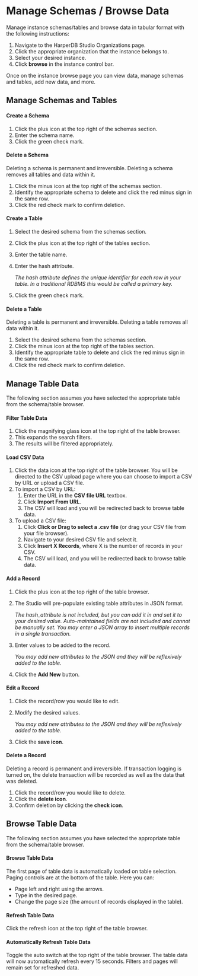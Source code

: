 # Manage Schemas / Browse Data

Manage instance schemas/tables and browse data in tabular format with the following instructions:

1) Navigate to the HarperDB Studio Organizations page. 
2) Click the appropriate organization that the instance belongs to. 
3) Select your desired instance. 
4) Click **browse** in the instance control bar.

Once on the instance browse page you can view data, manage schemas and tables, add new data, and more.

## Manage Schemas and Tables

#### Create a Schema

1) Click the plus icon at the top right of the schemas section. 
2) Enter the schema name. 
3) Click the green check mark.


#### Delete a Schema

Deleting a schema is permanent and irreversible. Deleting a schema removes all tables and data within it.

1) Click the minus icon at the top right of the schemas section. 
2) Identify the appropriate schema to delete and click the red minus sign in the same row. 
3) Click the red check mark to confirm deletion.


#### Create a Table

1) Select the desired schema from the schemas section. 
2) Click the plus icon at the top right of the tables section. 
3) Enter the table name. 
4) Enter the hash attribute.
   
   *The hash attribute defines the unique identifier for each row in your table. In a traditional RDBMS this would be called a primary key.*
5) Click the green check mark.


#### Delete a Table
Deleting a table is permanent and irreversible. Deleting a table removes all data within it.

1) Select the desired schema from the schemas section. 
2) Click the minus icon at the top right of the tables section. 
3) Identify the appropriate table to delete and click the red minus sign in the same row. 
4) Click the red check mark to confirm deletion.

## Manage Table Data

The following section assumes you have selected the appropriate table from the schema/table browser.



#### Filter Table Data

1) Click the magnifying glass icon at the top right of the table browser. 
2) This expands the search filters. 
3) The results will be filtered appropriately.


#### Load CSV Data

1) Click the data icon at the top right of the table browser. You will be directed to the CSV upload page where you can choose to import a CSV by URL or upload a CSV file. 
2) To import a CSV by URL:
   1) Enter the URL in the **CSV file URL** textbox. 
   2) Click **Import From URL**. 
   3) The CSV will load and you will be redirected back to browse table data. 
3) To upload a CSV file:
   1) Click **Click or Drag to select a .csv file** (or drag your CSV file from your file browser). 
   2) Navigate to your desired CSV file and select it. 
   3) Click **Insert X Records**, where X is the number of records in your CSV. 
   4) The CSV will load, and you will be redirected back to browse table data.


#### Add a Record

1) Click the plus icon at the top right of the table browser. 
2) The Studio will pre-populate existing table attributes in JSON format.

    *The hash_attribute is not included, but you can add it in and set it to your desired value. Auto-maintained fields are not included and cannot be manually set. You may enter a JSON array to insert multiple records in a single transaction.*
3) Enter values to be added to the record.

    *You may add new attributes to the JSON and they will be reflexively added to the table.*
4) Click the **Add New** button.


#### Edit a Record

1) Click the record/row you would like to edit. 
2) Modify the desired values.

    *You may add new attributes to the JSON and they will be reflexively added to the table.*

3) Click the **save icon**.


#### Delete a Record

Deleting a record is permanent and irreversible. If transaction logging is turned on, the delete transaction will be recorded as well as the data that was deleted.

1) Click the record/row you would like to delete. 
2) Click the **delete icon**. 
3) Confirm deletion by clicking the **check icon**.

## Browse Table Data

The following section assumes you have selected the appropriate table from the schema/table browser.

#### Browse Table Data

The first page of table data is automatically loaded on table selection. Paging controls are at the bottom of the table. Here you can:

* Page left and right using the arrows. 
* Type in the desired page. 
* Change the page size (the amount of records displayed in the table).


#### Refresh Table Data

Click the refresh icon at the top right of the table browser.



#### Automatically Refresh Table Data

Toggle the auto switch at the top right of the table browser. The table data will now automatically refresh every 15 seconds. Filters and pages will remain set for refreshed data.

